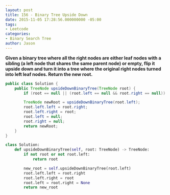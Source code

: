 ```yaml
---
layout: post
title: 156 - Binary Tree Upside Down
date: 2015-11-05 17:28:56.000000000 -05:00
tags:
- Leetcode
categories:
- Binary Search Tree
author: Jason
---
```

**Given a binary tree where all the right nodes are either leaf nodes with a sibling (a left node that shares the same parent node) or empty, flip it upside down and turn it into a tree where the original right nodes turned into left leaf nodes. Return the new root.**


``` java
public class Solution {
    public TreeNode upsideDownBinaryTree(TreeNode root) {
        if (root == null || (root.left == null && root.right == null)) return root;

        TreeNode newRoot = upsideDownBinaryTree(root.left);
        root.left.left = root.right;
        root.left.right = root;
        root.left = null;
        root.right = null;
        return newRoot;
    }
}
```

``` python
class Solution:
    def upsideDownBinaryTree(self, root: TreeNode) -> TreeNode:
        if not root or not root.left:
            return root

        new_root = self.upsideDownBinaryTree(root.left)
        root.left.left = root.right
        root.left.right = root
        root.left = root.right = None
        return new_root
```
